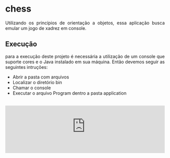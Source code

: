 # chess

<p style=" text-align: justify;">
Utilizando os princípios de orientação a objetos, essa aplicação busca emular um jogo de xadrez em console. 
</p>

## Execução

<p style=" text-align: justify;">
    para a execução deste projeto é necessária a utilização de um console que suporte cores e o Java instalado em sua máquina. Então devemos seguir as seguintes intruções:
    <ul>
        <li>Abrir a pasta com arquivos</li>
        <li>Localizar o diretório bin</li>
        <li>Chamar o console</li>
        <li>Executar o arquivo Program dentro a pasta application</li>
    </ul>
    <br>
    <iframe width="100%" src="https://user-images.githubusercontent.com/69210720/123316530-51449780-d503-11eb-954d-f726c74ebea8.mp4" frameborder="0" allow="autoplay;"></iframe>
</p>